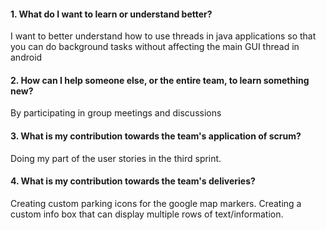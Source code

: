 #### 1. What do I want to learn or understand better?

I want to better understand how to use threads in java applications so that you can do background tasks without affecting the main GUI thread in android

#### 2. How can I help someone else, or the entire team, to learn something new? 

By participating in group meetings and discussions

#### 3. What is my contribution towards the team's application of scrum?

Doing my part of the user stories in the third sprint.

#### 4. What is my contribution towards the team's deliveries? 

Creating custom parking icons for the google map markers. Creating a custom info box that can display multiple rows of text/information.
